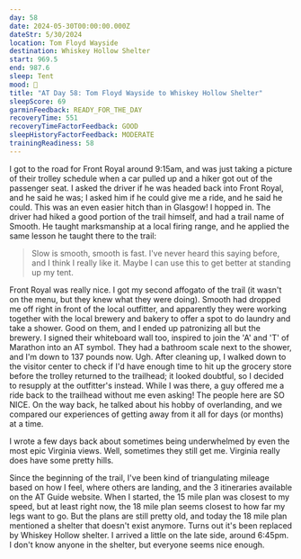 ```yaml
---
day: 58
date: 2024-05-30T00:00:00.000Z
dateStr: 5/30/2024
location: Tom Floyd Wayside
destination: Whiskey Hollow Shelter
start: 969.5
end: 987.6
sleep: Tent
mood: 🙂
title: "AT Day 58: Tom Floyd Wayside to Whiskey Hollow Shelter"
sleepScore: 69
garminFeedback: READY_FOR_THE_DAY
recoveryTime: 551
recoveryTimeFactorFeedback: GOOD
sleepHistoryFactorFeedback: MODERATE
trainingReadiness: 58
---
```

I got to the road for Front Royal around 9:15am, and was just taking a picture of their trolley schedule when a car pulled up and a hiker got out of the passenger seat. I asked the driver if he was headed back into Front Royal, and he said he was; I asked him if he could give me a ride, and he said he could. This was an even easier hitch than in Glasgow! I hopped in. The driver had hiked a good portion of the trail himself, and had a trail name of Smooth. He taught marksmanship at a local firing range, and he applied the same lesson he taught there to the trail:
> Slow is smooth, smooth is fast.
I've never heard this saying before, and I think I really like it. Maybe I can use this to get better at standing up my tent.

Front Royal was really nice. I got my second affogato of the trail (it wasn't on the menu, but they knew what they were doing). Smooth had dropped me off right in front of the local outfitter, and apparently they were working together with the local brewery and bakery to offer a spot to do laundry and take a shower. Good on them, and I ended up patronizing all but the brewery. I signed their whiteboard wall too, inspired to join the 'A' and 'T' of Marathon into an AT symbol. They had a bathroom scale next to the shower, and I'm down to 137 pounds now. Ugh. After cleaning up, I walked down to the visitor center to check if I'd have enough time to hit up the grocery store before the trolley returned to the trailhead; it looked doubtful, so I decided to resupply at the outfitter's instead. While I was there, a guy offered me a ride back to the trailhead without me even asking! The people here are SO NICE. On the way back, he talked about his hobby of overlanding, and we compared our experiences of getting away from it all for days (or months) at a time.

I wrote a few days back about sometimes being underwhelmed by even the most epic Virginia views. Well, sometimes they still get me. Virginia really does have some pretty hills.

Since the beginning of the trail, I've been kind of triangulating mileage based on how I feel, where others are landing, and the 3 itineraries available on the AT Guide website. When I started, the 15 mile plan was closest to my speed, but at least right now, the 18 mile plan seems closest to how far my legs want to go. But the plans are still pretty old, and today the 18 mile plan mentioned a shelter that doesn't exist anymore. Turns out it's been replaced by Whiskey Hollow shelter. I arrived a little on the late side, around 6:45pm. I don't know anyone in the shelter, but everyone seems nice enough.
